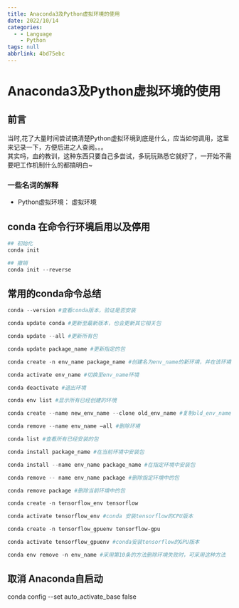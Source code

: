 ```yaml
---
title: Anaconda3及Python虚拟环境的使用
date: 2022/10/14
categories:
  - - Language
    - Python
tags: null
abbrlink: 4bd75ebc
---
```



# Anaconda3及Python虚拟环境的使用
## 前言
当时,花了大量时间尝试搞清楚Python虚拟环境到底是什么，应当如何调用，这里来记录一下，方便后进之人查阅。。。  
其实吗，血的教训，这种东西只要自己多尝试，多玩玩熟悉它就好了，一开始不需要吧工作机制什么的都搞明白~  
### 一些名词的解释
- Python虚拟环境： 虚拟环境

## conda 在命令行环境启用以及停用

```powershell
## 初始化
conda init

## 撤销
conda init --reverse
```

## 常用的conda命令总结
```powershell 
conda --version #查看conda版本，验证是否安装

conda update conda #更新至最新版本，也会更新其它相关包

conda update --all #更新所有包

conda update package_name #更新指定的包

conda create -n env_name package_name #创建名为env_name的新环境，并在该环境下安装名为package_name 的包，可以指定新环境的版本号，例如：conda create -n python2 python=python2.7 numpy pandas，创建了python2环境，python版本为2.7，同时还安装了numpy pandas包

conda activate env_name #切换至env_name环境

conda deactivate #退出环境

conda env list #显示所有已经创建的环境

conda create --name new_env_name --clone old_env_name #复制old_env_name为new_env_name

conda remove --name env_name –all #删除环境

conda list #查看所有已经安装的包

conda install package_name #在当前环境中安装包

conda install --name env_name package_name #在指定环境中安装包

conda remove -- name env_name package #删除指定环境中的包

conda remove package #删除当前环境中的包

conda create -n tensorflow_env tensorflow

conda activate tensorflow_env #conda 安装tensorflow的CPU版本

conda create -n tensorflow_gpuenv tensorflow-gpu

conda activate tensorflow_gpuenv #conda安装tensorflow的GPU版本

conda env remove -n env_name #采用第10条的方法删除环境失败时，可采用这种方法

```

## 取消 Anaconda自启动

conda config --set auto_activate_base false
